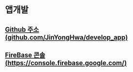 # 앱개발

## [Github 주소 (github.com/JinYongHwa/develop_app)](github.com/JinYongHwa/develop_app)

## [FireBase 콘솔 (https://console.firebase.google.com/)](https://console.firebase.google.com/)
